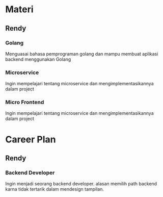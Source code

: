 # Materi

## Rendy

### Golang

Menguasai bahasa pemprograman golang dan mampu membuat aplikasi backend menggunakan Golang

### Microservice

Ingin mempelajari tentang microservice dan mengimplementasikannya dalam project

### Micro Frontend

Ingin mempelajari tentang microservice dan mengimplementasikannya dalam project

# Career Plan

## Rendy

### Backend Developer

Ingin menjadi seorang backend developer. alasan memilih path backend karna tidak tertarik dalam mendesign tampilan.
